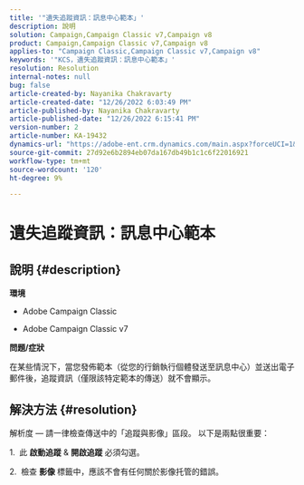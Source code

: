 ```yaml
---
title: '"遺失追蹤資訊：訊息中心範本」'
description: 說明
solution: Campaign,Campaign Classic v7,Campaign v8
product: Campaign,Campaign Classic v7,Campaign v8
applies-to: "Campaign Classic,Campaign Classic v7,Campaign v8"
keywords: '"KCS，遺失追蹤資訊：訊息中心範本」'
resolution: Resolution
internal-notes: null
bug: false
article-created-by: Nayanika Chakravarty
article-created-date: "12/26/2022 6:03:49 PM"
article-published-by: Nayanika Chakravarty
article-published-date: "12/26/2022 6:15:41 PM"
version-number: 2
article-number: KA-19432
dynamics-url: "https://adobe-ent.crm.dynamics.com/main.aspx?forceUCI=1&pagetype=entityrecord&etn=knowledgearticle&id=bfc5e9a0-4785-ed11-81ac-6045bd006b4b"
source-git-commit: 27d92e6b2894eb07da167db49b1c1c6f22016921
workflow-type: tm+mt
source-wordcount: '120'
ht-degree: 9%

---
```


# 遺失追蹤資訊：訊息中心範本

## 說明 {#description}


<b>環境</b>

- Adobe Campaign Classic

- Adobe Campaign Classic v7

<b>問題/症狀</b>

在某些情況下，當您發佈範本（從您的行銷執行個體發送至訊息中心）並送出電子郵件後，追蹤資訊（僅限該特定範本的傳送）就不會顯示。


## 解決方法 {#resolution}


解析度 — 請一律檢查傳送中的「追蹤與影像」區段。 以下是兩點很重要：

1.  此 <b>啟動追蹤</b> &amp; <b>開啟追蹤</b> 必須勾選。

2.  檢查 <b>影像</b> 標籤中，應該不會有任何關於影像托管的錯誤。

